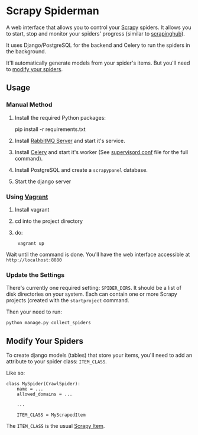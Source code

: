 # Scrapy Spiderman #


A web interface that allows you to control your [Scrapy](http://scrapy.org/) spiders.
It allows you to start, stop and monitor your spiders' progress (similar to [scrapinghub](http://www.scrapinghub.com/)).

It uses Django/PostgreSQL for the backend and Celery to run the spiders in the background.

It'll automatically generate models from your spider's items. But you'll need to [modify your spiders](#modify-your-spiders).

## Usage ##
    
### Manual Method ###

1. Install the required Python packages:
   
   
    pip install -r requirements.txt

2. Install [RabbitMQ Server](https://www.rabbitmq.com/) and start it's service.
3. Install [Celery](http://www.celeryproject.org/) and start it's worker (See [supervisord.conf](scrapy-spiderman/supervisord.conf)
file for the full command).
4. Install PostgreSQL and create a `scrapypanel` database.
5. Start the django server


### Using [Vagrant](https://www.vagrantup.com/) ###

1. Install vagrant
2. cd into the project directory
3. do:
    
        vagrant up

Wait until the command is done. You'll have the web interface accessible at `http://localhost:8080`

### Update the Settings ###

There's currently one required setting: `SPIDER_DIRS`.
It should be a list of disk directories on your system. Each can contain one or more Scrapy projects (created with the 
`startproject` command.

Then your need to run:

    python manage.py collect_spiders

## Modify Your Spiders ##

To create django models (tables) that store your items, you'll need to add an attribute to your spider class:
`ITEM_CLASS`.

Like so:

    class MySpider(CrawlSpider):
        name = ...
        allowed_domains = ...
        
        ...
    
        ITEM_CLASS = MyScrapedItem

The `ITEM_CLASS` is the usual [Scrapy Item](http://doc.scrapy.org/en/latest/topics/items.html#scrapy.item.Item).
